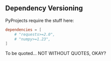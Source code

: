 ## Dependency Versioning
PyProjects require the stuff here:
```toml
dependencies = [
    # "requests>=2.0",
    # "numpy>=1.23",
]
```
To be quoted... NOT WITHOUT QUOTES, OKAY?